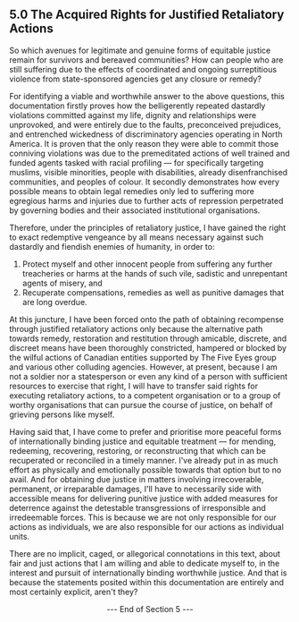 ## 5.0 The Acquired Rights for Justified Retaliatory Actions

So which avenues for legitimate and genuine forms of equitable justice remain for survivors and bereaved communities? How can people who are still suffering due to the effects of coordinated and ongoing surreptitious violence from state-sponsored agencies get any closure or remedy?   

For identifying a viable and worthwhile answer to the above questions, this documentation firstly proves how the belligerently repeated dastardly violations committed against my life, dignity and relationships were unprovoked, and were entirely due to the faults, preconceived prejudices, and entrenched wickedness of discriminatory agencies operating in North America. It is proven that the only reason they were able to commit those conniving violations was due to the premeditated actions of well trained and funded agents tasked with racial profiling — for specifically targeting muslims, visible minorities, people with disabilities, already disenfranchised communities, and peoples of colour. It secondly demonstrates how every possible means to obtain legal remedies only led to suffering more egregious harms and injuries due to further acts of repression perpetrated by governing bodies and their associated institutional organisations. 

Therefore, under the principles of retaliatory justice, I have gained the right to exact redemptive vengeance by all means necessary against such dastardly and fiendish enemies of humanity, in order to: 

1. Protect myself and other innocent people from suffering any further treacheries or harms at the hands of such vile, sadistic and unrepentant agents of misery, and 
1. Recuperate compensations, remedies as well as punitive damages that are long overdue. 

At this juncture, I have been forced onto the path of obtaining recompense through justified retaliatory actions only because the alternative path towards remedy, restoration and restitution through amicable, discrete, and discreet means have been thoroughly constricted, hampered or blocked by the wilful actions of Canadian entities supported by The Five Eyes group and various other colluding agencies. However, at present, because I am not a soldier nor a statesperson or even any kind of a person with sufficient resources to exercise that right, I will have to transfer said rights for executing retaliatory actions, to a competent organisation or to a group of worthy organisations that can pursue the course of justice, on behalf of grieving persons like myself.   

Having said that, I have come to prefer and prioritise more peaceful forms of internationally binding justice and equitable treatment — for mending, redeeming, recovering, restoring, or reconstructing that which can be recuperated or reconciled in a timely manner. I've already put in as much effort as physically and emotionally possible towards that option but to no avail. And for obtaining due justice in matters involving irrecoverable, permanent, or irreparable damages, I'll have to necessarily side with accessible means for delivering punitive justice with added measures for deterrence against the detestable transgressions of irresponsible and irredeemable forces. This is because we are not only responsible for our actions as individuals, we are also responsible for our actions as individual units.   

There are no implicit, caged, or allegorical connotations in this text, about fair and just actions that I am willing and able to dedicate myself to, in the interest and pursuit of internationally binding worthwhile justice. And that is because the statements posited within this documentation are entirely and most certainly explicit, aren't they? 

<p align="center"> --- End of Section 5 --- </p>
